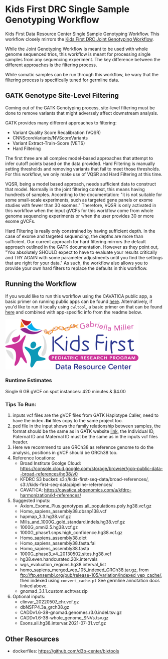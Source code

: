 # Kids First DRC Single Sample Genotyping Workflow
Kids First Data Resource Center Single Sample Genotyping Workflow. This workflow closely mirrors the [Kids First DRC Joint Genotyping Workflow](https://github.com/kids-first/kf-jointgenotyping-workflow/blob/master/workflow/kfdrc-jointgenotyping-refinement-workflow.cwl).

While the Joint Genotyping Workflow is meant to be used with whole genome
sequenced trios, this workflow is meant for processing single samples from any
sequencing experiment. The key difference between the different approaches is
the filtering process.

While somatic samples can be run through this workflow, be wary that the
filtering process is specifically tuned for germline data.

## GATK Genotype Site-Level Filtering

Coming out of the GATK Genotyping process, site-level filtering must be done to
remove variants that might adversely affect downstream analysis.

GATK provides many different approaches to filtering:
- Variant Quality Score Recalibration (VQSR)
- CNNScoreVariants/NVScoreVariants
- Variant Extract-Train-Score (VETS)
- Hard Filtering

The first three are all complex model-based approaches that attempt to infer
cutoff points based on the data provided. Hard Filtering is manually setting
thresholds and removing variants that fail to meet those thresholds. For this
workflow, we only make use of VQSR and Hard Filtering at this time.

VQSR, being a model based approach, needs sufficient data to construct that
model. Normally in the joint filtering context, this means having hundreds of
samples. According to the documentation: "it is not suitable for some
small-scale experiments, such as targeted gene panels or exome studies with
fewer than 30 exomes." Therefore, VQSR is only activated in this workflow when
the input gVCFs for this workflow come from whole genome sequencing experiments
or when the user provides 30 or more exome gVCFs.

Hard Filtering is really only constrained by having sufficient depth. In the
case of exome and targeted sequencing, the depths are more than sufficient. Our
current approach for hard filtering mirrors the default approach outlined in
the GATK documentation. However as they point out, "You absolutely SHOULD
expect to have to evaluate your results critically and TRY AGAIN with some
parameter adjustments until you find the settings that are right for your
data." As such, the workflow also allows you to provide your own hard filters
to replace the defaults in this workflow.

## Running the Workflow

If you would like to run this workflow using the CAVATICA public app, a basic primer on running public apps can be found [here](https://www.notion.so/d3b/Starting-From-Scratch-Running-Cavatica-af5ebb78c38a4f3190e32e67b4ce12bb).
Alternatively, if you'd like to run it locally using `cwltool`, a basic primer on that can be found [here](https://www.notion.so/d3b/Starting-From-Scratch-Running-CWLtool-b8dbbde2dc7742e4aff290b0a878344d) and combined with app-specific info from the readme below.

![data service logo](https://github.com/d3b-center/d3b-research-workflows/raw/master/doc/kfdrc-logo-sm.png)

### Runtime Estimates
Single 6 GB gVCF on spot instances: 420 minutes & $4.00

### Tips To Run:
1. inputs vcf files are the gVCF files from GATK Haplotype Caller, need to have the index **.tbi** files copy to the same project too.
1. ped file in the input shows the family relationship between samples, the format should be the same as in GATK website [link](https://gatkforums.broadinstitute.org/gatk/discussion/7696/pedigree-ped-files), the Individual ID, Paternal ID and Maternal ID must be the same as in the inputs vcf files header.
1. Here we recommend to use GRCh38 as reference genome to do the analysis, positions in gVCF should be GRCh38 too.
1. Reference locations:
    - Broad Institute Goolge Cloud: https://console.cloud.google.com/storage/browser/gcp-public-data--broad-references/hg38/v0
    - KFDRC S3 bucket: s3://kids-first-seq-data/broad-references/, s3://kids-first-seq-data/pipeline-references/
    - CAVATICA: https://cavatica.sbgenomics.com/u/kfdrc-harmonization/kf-references/
1. Suggested inputs:
    -  Axiom_Exome_Plus.genotypes.all_populations.poly.hg38.vcf.gz
    -  Homo_sapiens_assembly38.dbsnp138.vcf
    -  hapmap_3.3.hg38.vcf.gz
    -  Mills_and_1000G_gold_standard.indels.hg38.vcf.gz
    -  1000G_omni2.5.hg38.vcf.gz
    -  1000G_phase1.snps.high_confidence.hg38.vcf.gz
    -  Homo_sapiens_assembly38.dict
    -  Homo_sapiens_assembly38.fasta.fai
    -  Homo_sapiens_assembly38.fasta
    -  1000G_phase3_v4_20130502.sites.hg38.vcf
    -  hg38.even.handcurated.20k.intervals
    -  wgs_evaluation_regions.hg38.interval_list
    -  homo_sapiens_merged_vep_105_indexed_GRCh38.tar.gz, from ftp://ftp.ensembl.org/pub/release-105/variation/indexed_vep_cache/, then indexed using `convert_cache.pl`
        See germline annotation docs linked above.
    -  gnomad_3.1.1.custom.echtvar.zip
1. Optional inputs:
    -  clinvar_20220507_chr.vcf.gz
    -  dbNSFP4.3a_grch38.gz
    -  CADDv1.6-38-gnomad.genomes.r3.0.indel.tsv.gz
    -  CADDv1.6-38-whole_genome_SNVs.tsv.gz
    -  Exons.all.hg38.intervar.2021-07-31.vcf.gz


## Other Resources
- dockerfiles: https://github.com/d3b-center/bixtools
